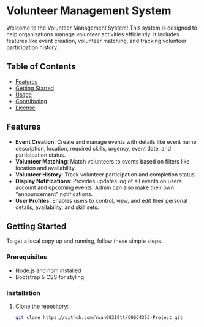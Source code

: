 # Volunteer Management System

Welcome to the Volunteer Management System! This system is designed to help organizations manage volunteer activities efficiently. It includes features like event creation, volunteer matching, and tracking volunteer participation history.

## Table of Contents
- [Features](#features)
- [Getting Started](#getting-started)
- [Usage](#usage)
- [Contributing](#contributing)
- [License](#license)

## Features
- **Event Creation**: Create and manage events with details like event name, description, location, required skills, urgency, event date, and participation status.
- **Volunteer Matching**: Match volunteers to events based on filters like location and availability.
- **Volunteer History**: Track volunteer participation and completion status.
- **Display Notifications**: Provides updates log of all events on users account and upcoming events. Admin can also make their own "announcement" notifications.
- **User Profiles**: Enables users to control, view, and edit their personal details, availability, and skill sets.

## Getting Started
To get a local copy up and running, follow these simple steps.

### Prerequisites
- Node.js and npm installed
- Bootstrap 5 CSS for styling

### Installation
1. Clone the repository:
   ```bash
   git clone https://github.com/YuanG0319tt/COSC4353-Project.git
